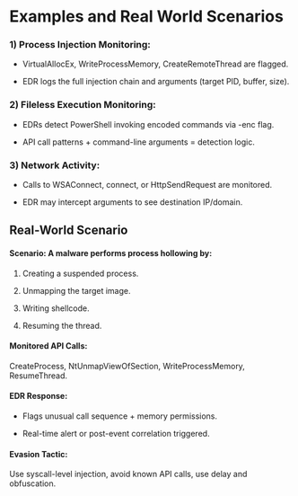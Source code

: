 # Examples and Real World Scenarios

### 1) Process Injection Monitoring:

 - VirtualAllocEx, WriteProcessMemory, CreateRemoteThread are flagged.

 - EDR logs the full injection chain and arguments (target PID, buffer, size).

### 2) Fileless Execution Monitoring:

 - EDRs detect PowerShell invoking encoded commands via -enc flag.

 - API call patterns + command-line arguments = detection logic.

### 3) Network Activity:

 - Calls to WSAConnect, connect, or HttpSendRequest are monitored.

 - EDR may intercept arguments to see destination IP/domain.

## Real-World Scenario

#### Scenario: A malware performs process hollowing by:

1) Creating a suspended process.

2) Unmapping the target image.

3) Writing shellcode.

4) Resuming the thread.

#### Monitored API Calls:

CreateProcess, NtUnmapViewOfSection, WriteProcessMemory, ResumeThread.

#### EDR Response:

 - Flags unusual call sequence + memory permissions.

 - Real-time alert or post-event correlation triggered.

#### Evasion Tactic:

Use syscall-level injection, avoid known API calls, use delay and obfuscation.
